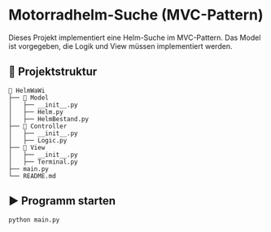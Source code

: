 # Motorradhelm-Suche (MVC-Pattern)

Dieses Projekt implementiert eine Helm-Suche im MVC-Pattern. Das Model ist vorgegeben, die Logik und View müssen implementiert werden.

## 📌 Projektstruktur

```
📂 HelmWaWi
├── 📂 Model
│   ├── __init__.py
│   ├── Helm.py
│   ├── HelmBestand.py
├── 📂 Controller
│   ├── __init__.py
│   ├── Logic.py
├── 📂 View
│   ├── __init__.py
│   ├── Terminal.py
├── main.py
└── README.md
```

## ▶️ Programm starten

```sh
python main.py
```
